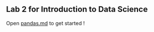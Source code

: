 ## Lab 2 for Introduction to Data Science

Open [pandas.md](https://github.com/amplab/datascience-sp14/blob/master/lab2/pandas.md) to get started !
